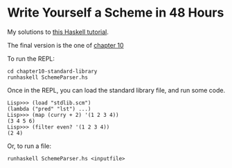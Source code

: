 Write Yourself a Scheme in 48 Hours
===================================

My solutions to [this Haskell tutorial](http://en.wikibooks.org/wiki/Write_Yourself_a_Scheme_in_48_Hours).

The final version is the one of [chapter 10](https://github.com/irpap/Write-yourself-a-Scheme-in-48-hours/tree/master/chapter10-standard-library)

To run the REPL:
```
cd chapter10-standard-library
runhaskell SchemeParser.hs
```
Once in the REPL, you can load the standard library file, and run some code.
```
Lisp>>> (load "stdlib.scm")
(lambda ("pred" "lst") ...)
Lisp>>> (map (curry + 2) '(1 2 3 4))
(3 4 5 6)
Lisp>>> (filter even? '(1 2 3 4))
(2 4)
```  
Or, to run a file:
```
runhaskell SchemeParser.hs <inputfile>
```
